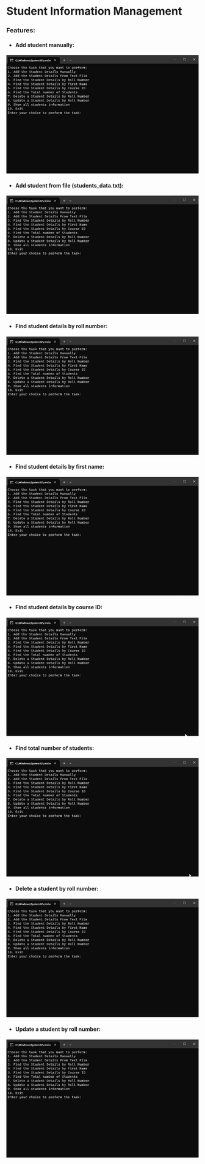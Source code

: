 
# Student Information Management

### Features:
- ####  Add student manually:
![enter image description here](https://github.com/Piistachyoo/Mastering_Embedded_Systems_with_K.S/blob/main/Unit5_First_Term_Projects/Project2_Student_Information_Management/gifs/Add%20Student%20Manually.gif?raw=true)

- ####  Add student from file (students_data.txt):
![enter image description here](https://github.com/Piistachyoo/Mastering_Embedded_Systems_with_K.S/blob/main/Unit5_First_Term_Projects/Project2_Student_Information_Management/gifs/Add%20Student%20From%20File.gif?raw=true)

- ####  Find student details by roll number:
![enter image description here](https://github.com/Piistachyoo/Mastering_Embedded_Systems_with_K.S/blob/main/Unit5_First_Term_Projects/Project2_Student_Information_Management/gifs/Find%20with%20roll%20number.gif?raw=true)

- ####  Find student details by first name:
![enter image description here](https://github.com/Piistachyoo/Mastering_Embedded_Systems_with_K.S/blob/main/Unit5_First_Term_Projects/Project2_Student_Information_Management/gifs/Find%20with%20first%20name.gif?raw=true)

- ####  Find student details by course ID:
![enter image description here](https://github.com/Piistachyoo/Mastering_Embedded_Systems_with_K.S/blob/main/Unit5_First_Term_Projects/Project2_Student_Information_Management/gifs/Find%20with%20id.gif?raw=true)

- ####  Find total number of students:
![enter image description here](https://github.com/Piistachyoo/Mastering_Embedded_Systems_with_K.S/blob/main/Unit5_First_Term_Projects/Project2_Student_Information_Management/gifs/Find%20Number%20Of%20Students.gif?raw=true)

- ####  Delete a student by roll number:
![enter image description here](https://github.com/Piistachyoo/Mastering_Embedded_Systems_with_K.S/blob/main/Unit5_First_Term_Projects/Project2_Student_Information_Management/gifs/Delete%20by%20roll%20number.gif?raw=true)

- ####  Update a student by roll number:
![enter image description here](https://github.com/Piistachyoo/Mastering_Embedded_Systems_with_K.S/blob/main/Unit5_First_Term_Projects/Project2_Student_Information_Management/gifs/Update%20by%20roll%20number.gif?raw=true)
